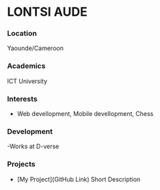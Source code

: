 # LONTSI AUDE

### Location

Yaounde/Cameroon

### Academics

ICT University

### Interests

- Web devellopment, Mobile devellopment, Chess

### Development

-Works at D-verse

### Projects

- [My Project](GitHub Link) Short Description


